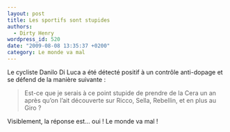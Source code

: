 ```yaml
---
layout: post
title: Les sportifs sont stupides
authors:
  - Dirty Henry
wordpress_id: 520
date: "2009-08-08 13:35:37 +0200"
category: Le monde va mal
---
```


Le cycliste Danilo Di Luca a été détecté positif à un contrôle anti-dopage et se
défend de la manière suivante :

> Est-ce que je serais à ce point stupide de prendre de la Cera un an après
> qu’on l’ait découverte sur Ricco, Sella, Rebellin, et en plus au Giro ?

Visiblement, la réponse est… oui ! Le monde va mal !
